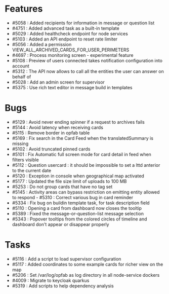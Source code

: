 
# Features

- #5058 : Added recipients for information in message or question list
- #4751 : Added advanced task as a built-in template
- #5029 : Added healthcheck endpoint for node services
- #5103 : Added an API endpoint to reset rate limiter
- #5056 : Added a permission VIEW_ALL_ARCHIVED_CARDS_FOR_USER_PERIMETERS
- #4697 : Process monitoring screen - experimental feature
- #5108 : Preview of users connected takes notification configuration into account
- #5312 : The API now allows to call all the entities the user can answer on behalf of
- #5028 : Add an admin screen for supervisor
- #5375 : Use rich text editor in message build in templates


# Bugs

- #5129 : Avoid never ending spinner if a request to archives fails
- #5144 : Avoid latency when receiving cards
- #5115 : Remove border in opfab table
- #5169 : Fix search in the Card Feed when the translatedSummary is missing
- #5102 : Avoid truncated pinned cards
- #5101 : Fix Automatic full screen mode for card detail in feed when filters visible
- #5112 : Question usercard : it should be impossible to set a lttd anterior to the current date
- #5120 : Exception in console when geographical map activated
- #5177 : Updated the file size limit of uploads to 100 MB
- #5253 : Do not group cards that have no tag set
- #5145 : Activity areas can bypass restriction on emitting entity allowed to respond
- #5310 : Correct various bug in card reminder
- #5334 : Fix bug on buildin template task, for task description field
- #5110 : Opening a card from dashboard now closes the tooltip
- #5389 : Fixed the message-or-question-list message selection
- #5343 : Popover tooltips from the colored circles of timeline and dashboard don't appear or disappear properly


# Tasks

- #5116 : Add a script to load supervisor configuration
- #5117 : Added coordinates to some example cards for richer view on the map
- #5206 : Set /var/log/opfab as log directory in all node-service dockers
- #4009 : Migrate to keycloak quarkus
- #5319 : Add scripts to help dependency analysis
